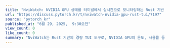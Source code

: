 ```yaml
---
title: "NviWatch: NVIDIA GPU 상태를 터미널에서 실시간으로 모니터링하는 Rust 기반 TUI 도구"
url: "https://discuss.pytorch.kr/t/nviwatch-nvidia-gpu-rust-tui/7197"
source: "pytorch_kr"
published_at: "6월 29, 2025,  9:30오전"
view_count: 0
like_count: 0
summary: "NviWatch는 Rust 기반의 경량 TUI 도구로, NVIDIA GPU의 온도, 사용률 등을 터미널에서 실시간 모니터링합니다.  기존 도구들보다 CPU 및 메모리 사용량이 훨씬 적어 서버 환경에 적합하며,  InfluxDB 연동을 통해 장기간 데이터 저장 및 시각화도 가능합니다.  직관적인 키 바인딩과 다양한 시각화 모드를 제공하여 사용 편의성을 높였습니다.\n"
---
```


